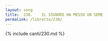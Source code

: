 ```yaml
---
layout: song
title:  230. 	IL SIGNORE HA MESSO UN SEME
permalink: /libretto/230/
---
```

{% include canti/230.md %}   